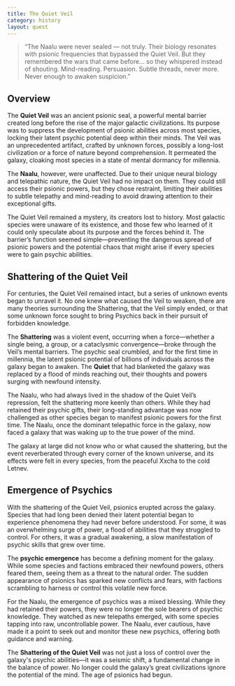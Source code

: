 ```yaml
---
title: The Quiet Veil 
category: history
layout: quest
---
```


>“The Naalu were never sealed — not truly. Their biology resonates with psionic frequencies that bypassed the Quiet Veil. But they remembered the wars that came before… so they whispered instead of shouting. Mind-reading. Persuasion. Subtle threads, never more. Never enough to awaken suspicion.”

## Overview

The **Quiet Veil** was an ancient psionic seal, a powerful mental barrier created long before the rise of the major galactic civilizations. Its purpose was to suppress the development of psionic abilities across most species, locking their latent psychic potential deep within their minds. The Veil was an unprecedented artifact, crafted by unknown forces, possibly a long-lost civilization or a force of nature beyond comprehension. It permeated the galaxy, cloaking most species in a state of mental dormancy for millennia.

The **Naalu**, however, were unaffected. Due to their unique neural biology and telepathic nature, the Quiet Veil had no impact on them. They could still access their psionic powers, but they chose restraint, limiting their abilities to subtle telepathy and mind-reading to avoid drawing attention to their exceptional gifts.

The Quiet Veil remained a mystery, its creators lost to history. Most galactic species were unaware of its existence, and those few who learned of it could only speculate about its purpose and the forces behind it. The barrier’s function seemed simple—preventing the dangerous spread of psionic powers and the potential chaos that might arise if every species were to gain psychic abilities.

## Shattering of the Quiet Veil

For centuries, the Quiet Veil remained intact, but a series of unknown events began to unravel it. No one knew what caused the Veil to weaken, there are many theories surrounding the Shattering, that the Veil simply ended, or that some unknown force sought to bring Psychics back in their pursuit of forbidden knowledge.

The **Shattering** was a violent event, occurring when a force—whether a single being, a group, or a cataclysmic convergence—broke through the Veil’s mental barriers. The psychic seal crumbled, and for the first time in millennia, the latent psionic potential of billions of individuals across the galaxy began to awaken. The **Quiet** that had blanketed the galaxy was replaced by a flood of minds reaching out, their thoughts and powers surging with newfound intensity.

The Naalu, who had always lived in the shadow of the Quiet Veil’s repression, felt the shattering more keenly than others. While they had retained their psychic gifts, their long-standing advantage was now challenged as other species began to manifest psionic powers for the first time. The Naalu, once the dominant telepathic force in the galaxy, now faced a galaxy that was waking up to the true power of the mind.

The galaxy at large did not know who or what caused the shattering, but the event reverberated through every corner of the known universe, and its effects were felt in every species, from the peaceful Xxcha to the cold Letnev.

## Emergence of Psychics

With the shattering of the Quiet Veil, psionics erupted across the galaxy. Species that had long been denied their latent potential began to experience phenomena they had never before understood. For some, it was an overwhelming surge of power, a flood of abilities that they struggled to control. For others, it was a gradual awakening, a slow manifestation of psychic skills that grew over time.

The **psychic emergence** has become a defining moment for the galaxy. While some species and factions embraced their newfound powers, others feared them, seeing them as a threat to the natural order. The sudden appearance of psionics has sparked new conflicts and fears, with factions scrambling to harness or control this volatile new force.

For the Naalu, the emergence of psychics was a mixed blessing. While they had retained their powers, they were no longer the sole bearers of psychic knowledge. They watched as new telepaths emerged, with some species tapping into raw, uncontrollable power. The Naalu, ever cautious, have made it a point to seek out and monitor these new psychics, offering both guidance and warning.

The **Shattering of the Quiet Veil** was not just a loss of control over the galaxy's psychic abilities—it was a seismic shift, a fundamental change in the balance of power. No longer could the galaxy’s great civilizations ignore the potential of the mind. The age of psionics had begun.
